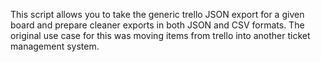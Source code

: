This script allows you to take the generic trello JSON export for a given board and prepare cleaner exports in both JSON and CSV formats. The original use case for this was moving items from trello into another ticket management system.
